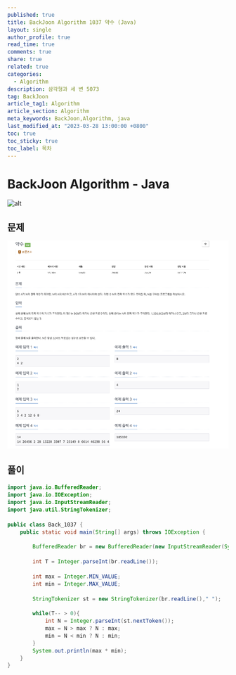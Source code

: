 ```yaml
---
published: true
title: BackJoon Algorithm 1037 약수 (Java)
layout: single
author_profile: true
read_time: true
comments: true
share: true
related: true
categories:
  - Algorithm
description: 삼각형과 세 변 5073
tag: BackJoon
article_tag1: Algorithm
article_section: Algorithm
meta_keywords: BackJoon,Algorithm, java
last_modified_at: "2023-03-28 13:00:00 +0800"
toc: true
toc_sticky: true
toc_label: 목차
---
```


# BackJoon Algorithm - Java

![alt](https://d2gd6pc034wcta.cloudfront.net/images/logo@2x.png)

## 문제

![alt](/assets/images/post/Algorithm/1037.png)

## 풀이

```java
import java.io.BufferedReader;
import java.io.IOException;
import java.io.InputStreamReader;
import java.util.StringTokenizer;

public class Back_1037 {
    public static void main(String[] args) throws IOException {

        BufferedReader br = new BufferedReader(new InputStreamReader(System.in));

        int T = Integer.parseInt(br.readLine());

        int max = Integer.MIN_VALUE;
        int min = Integer.MAX_VALUE;

        StringTokenizer st = new StringTokenizer(br.readLine()," ");

        while(T-- > 0){
            int N = Integer.parseInt(st.nextToken());
            max = N > max ? N : max;
            min = N < min ? N : min;
        }
        System.out.println(max * min);
    }
}



```
